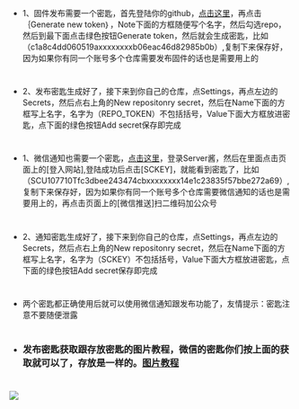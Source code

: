 - 1、固件发布需要一个密匙，首先登陆你的github，[点击这里](https://github.com/settings/tokens)，再点击｛Generate new token｝，Note下面的方框随便写个名字，然后勾选repo，然后到最下面点击绿色按钮Generate token，然后就会生成密匙，比如（c1a8c4dd060519axxxxxxxxb06eac46d82985b0b）,复制下来保存好，因为如果你有同一个账号多个仓库需要发布固件的话也是需要用上的
#
- 2、发布密匙生成好了，接下来到你自己的仓库，点Settings，再点左边的Secrets，然后点右上角的New repositonry secret，然后在Name下面的方框写上名字，名字为（REPO_TOKEN）不包括括号，Value下面大方框放进密匙，点下面的绿色按钮Add secret保存即完成
#
#
- 1、微信通知也需要一个密匙，[点击这里](http://sc.ftqq.com/3.version)，登录Server酱，然后在里面点击页面上的[登入网站],登陆成功后点击[SCKEY]，就能看到密匙了，比如（SCU107710Tfc3dbee243474cbxxxxxxxx14e1c23835f57bbe272a69）,复制下来保存好，因为如果你有同一个账号多个仓库需要微信通知的话也是需要用上的，再点击页面上的[微信推送]扫二维码加公众号
#
- 2、通知密匙生成好了，接下来到你自己的仓库，点Settings，再点左边的Secrets，然后点右上角的New repositonry secret，然后在Name下面的方框写上名字，名字为（SCKEY）不包括括号，Value下面大方框放进密匙，点下面的绿色按钮Add secret保存即完成
#
- 两个密匙都正确使用后就可以使用微信通知跟发布功能了，友情提示：密匙注意不要随便泄露
#
- ### 发布密匙获取跟存放密匙的图片教程，微信的密匙你们按上面的获取就可以了，存放是一样的。[图片教程](https://github.com/danshui-git/shuoming/blob/master/jm.md)
#
#
<img src="https://github.com/danshui-git/shuoming/blob/master/doc/tz11.png" />

